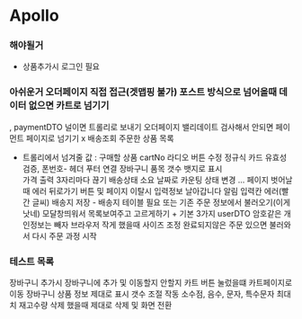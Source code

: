 # Apollo

### 해야될거
- 상품추가시 로그인 필요

### 아쉬운거 오더페이지 직접 접근(겟맵핑 불가) 포스트 방식으로 넘어올때 데이터 없으면 카트로 넘기기
, paymentDTO 널이면 트롤리로 보내기
오더페이지 밸리데이트 검사해서 안되면 페이먼트 페이지로 넘기기 x
배송조회 주문한 상품 목록 
- 트롤리에서 넘겨줄 값 : 구매할 상품 cartNo
라디오 버튼 수정
정규식 카드 유효성 검증, 폰번호- 
헤더 푸터 연결 
장바구니 품목 갯수 뱃지로 표시  
가격 출력 3자리마다 끊기 
배송상태 소요 날짜로 카운팅 상태 변경 
... 페이지 벗어날때 에러 뒤로가기 버튼 및 페이지 이탈시 입력정보 날아갑니다 알림
입력칸 에러(빨간 글씨)
배송지 저장 - 배송지 테이블 필요 또는 기존 주문 정보에서 불러오기(이게 낫네) 모달창띄워서 목록보여주고 고르게하기 + 기본 3가지
userDTO 암호같은 개인정보는 빼자
브라우저 작게 했을때 사이즈 조정
완료되지않은 주문 있으면 불러와서 다시 주문 과정 시작

### 테스트 목록 
장바구니 추가시 장바구니에 추가 및 이동할지 안할지
카트 버튼 눌렀을떄 카트페이지로 이동
장바구니 상품 정보 제대로 표시
갯수 조절 작동 소수점, 음수, 문자, 특수문자 최대치 재고수량
삭제 했을때 제대로 삭제 및 화면 전환

